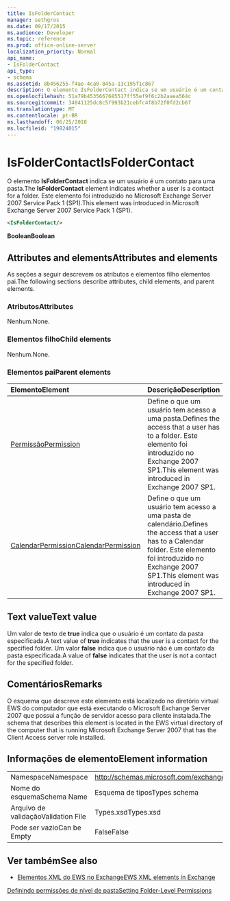 ```yaml
---
title: IsFolderContact
manager: sethgros
ms.date: 09/17/2015
ms.audience: Developer
ms.topic: reference
ms.prod: office-online-server
localization_priority: Normal
api_name:
- IsFolderContact
api_type:
- schema
ms.assetid: 8b456255-f4ae-4ca0-845a-13c195f1c867
description: O elemento IsFolderContact indica se um usuário é um contato para uma pasta. Este elemento foi introduzido no Microsoft Exchange Server 2007 Service Pack 1 (SP1).
ms.openlocfilehash: 51a79b4535667685517ff55ef9f6c2b2aaea564c
ms.sourcegitcommit: 34041125dc8c5f993b21cebfc4f8b72f0fd2cb6f
ms.translationtype: MT
ms.contentlocale: pt-BR
ms.lasthandoff: 06/25/2018
ms.locfileid: "19824015"
---
```

# <a name="isfoldercontact"></a><span data-ttu-id="ae204-104">IsFolderContact</span><span class="sxs-lookup"><span data-stu-id="ae204-104">IsFolderContact</span></span>

<span data-ttu-id="ae204-105">O elemento **IsFolderContact** indica se um usuário é um contato para uma pasta.</span><span class="sxs-lookup"><span data-stu-id="ae204-105">The **IsFolderContact** element indicates whether a user is a contact for a folder.</span></span> <span data-ttu-id="ae204-106">Este elemento foi introduzido no Microsoft Exchange Server 2007 Service Pack 1 (SP1).</span><span class="sxs-lookup"><span data-stu-id="ae204-106">This element was introduced in Microsoft Exchange Server 2007 Service Pack 1 (SP1).</span></span> 
  
```xml
<IsFolderContact/>
```

 <span data-ttu-id="ae204-107">**Boolean**</span><span class="sxs-lookup"><span data-stu-id="ae204-107">**Boolean**</span></span>
## <a name="attributes-and-elements"></a><span data-ttu-id="ae204-108">Attributes and elements</span><span class="sxs-lookup"><span data-stu-id="ae204-108">Attributes and elements</span></span>

<span data-ttu-id="ae204-109">As seções a seguir descrevem os atributos e elementos filho elementos pai.</span><span class="sxs-lookup"><span data-stu-id="ae204-109">The following sections describe attributes, child elements, and parent elements.</span></span>
  
### <a name="attributes"></a><span data-ttu-id="ae204-110">Atributos</span><span class="sxs-lookup"><span data-stu-id="ae204-110">Attributes</span></span>

<span data-ttu-id="ae204-111">Nenhum.</span><span class="sxs-lookup"><span data-stu-id="ae204-111">None.</span></span>
  
### <a name="child-elements"></a><span data-ttu-id="ae204-112">Elementos filho</span><span class="sxs-lookup"><span data-stu-id="ae204-112">Child elements</span></span>

<span data-ttu-id="ae204-113">Nenhum.</span><span class="sxs-lookup"><span data-stu-id="ae204-113">None.</span></span>
  
### <a name="parent-elements"></a><span data-ttu-id="ae204-114">Elementos pai</span><span class="sxs-lookup"><span data-stu-id="ae204-114">Parent elements</span></span>

|<span data-ttu-id="ae204-115">**Elemento**</span><span class="sxs-lookup"><span data-stu-id="ae204-115">**Element**</span></span>|<span data-ttu-id="ae204-116">**Descrição**</span><span class="sxs-lookup"><span data-stu-id="ae204-116">**Description**</span></span>|
|:-----|:-----|
|[<span data-ttu-id="ae204-117">Permissão</span><span class="sxs-lookup"><span data-stu-id="ae204-117">Permission</span></span>](permission.md) <br/> |<span data-ttu-id="ae204-118">Define o que um usuário tem acesso a uma pasta.</span><span class="sxs-lookup"><span data-stu-id="ae204-118">Defines the access that a user has to a folder.</span></span> <span data-ttu-id="ae204-119">Este elemento foi introduzido no Exchange 2007 SP1.</span><span class="sxs-lookup"><span data-stu-id="ae204-119">This element was introduced in Exchange 2007 SP1.</span></span>  <br/> |
|[<span data-ttu-id="ae204-120">CalendarPermission</span><span class="sxs-lookup"><span data-stu-id="ae204-120">CalendarPermission</span></span>](calendarpermission.md) <br/> |<span data-ttu-id="ae204-121">Define o que um usuário tem acesso a uma pasta de calendário.</span><span class="sxs-lookup"><span data-stu-id="ae204-121">Defines the access that a user has to a Calendar folder.</span></span> <span data-ttu-id="ae204-122">Este elemento foi introduzido no Exchange 2007 SP1.</span><span class="sxs-lookup"><span data-stu-id="ae204-122">This element was introduced in Exchange 2007 SP1.</span></span>  <br/> |
   
## <a name="text-value"></a><span data-ttu-id="ae204-123">Text value</span><span class="sxs-lookup"><span data-stu-id="ae204-123">Text value</span></span>

<span data-ttu-id="ae204-124">Um valor de texto de **true** indica que o usuário é um contato da pasta especificada.</span><span class="sxs-lookup"><span data-stu-id="ae204-124">A text value of **true** indicates that the user is a contact for the specified folder.</span></span> <span data-ttu-id="ae204-125">Um valor **false** indica que o usuário não é um contato da pasta especificada.</span><span class="sxs-lookup"><span data-stu-id="ae204-125">A value of **false** indicates that the user is not a contact for the specified folder.</span></span> 
  
## <a name="remarks"></a><span data-ttu-id="ae204-126">Comentários</span><span class="sxs-lookup"><span data-stu-id="ae204-126">Remarks</span></span>

<span data-ttu-id="ae204-127">O esquema que descreve este elemento está localizado no diretório virtual EWS do computador que está executando o Microsoft Exchange Server 2007 que possui a função de servidor acesso para cliente instalada.</span><span class="sxs-lookup"><span data-stu-id="ae204-127">The schema that describes this element is located in the EWS virtual directory of the computer that is running Microsoft Exchange Server 2007 that has the Client Access server role installed.</span></span>
  
## <a name="element-information"></a><span data-ttu-id="ae204-128">Informações de elemento</span><span class="sxs-lookup"><span data-stu-id="ae204-128">Element information</span></span>

|||
|:-----|:-----|
|<span data-ttu-id="ae204-129">Namespace</span><span class="sxs-lookup"><span data-stu-id="ae204-129">Namespace</span></span>  <br/> |http://schemas.microsoft.com/exchange/services/2006/types  <br/> |
|<span data-ttu-id="ae204-130">Nome do esquema</span><span class="sxs-lookup"><span data-stu-id="ae204-130">Schema Name</span></span>  <br/> |<span data-ttu-id="ae204-131">Esquema de tipos</span><span class="sxs-lookup"><span data-stu-id="ae204-131">Types schema</span></span>  <br/> |
|<span data-ttu-id="ae204-132">Arquivo de validação</span><span class="sxs-lookup"><span data-stu-id="ae204-132">Validation File</span></span>  <br/> |<span data-ttu-id="ae204-133">Types.xsd</span><span class="sxs-lookup"><span data-stu-id="ae204-133">Types.xsd</span></span>  <br/> |
|<span data-ttu-id="ae204-134">Pode ser vazio</span><span class="sxs-lookup"><span data-stu-id="ae204-134">Can be Empty</span></span>  <br/> |<span data-ttu-id="ae204-135">False</span><span class="sxs-lookup"><span data-stu-id="ae204-135">False</span></span>  <br/> |
   
## <a name="see-also"></a><span data-ttu-id="ae204-136">Ver também</span><span class="sxs-lookup"><span data-stu-id="ae204-136">See also</span></span>



- [<span data-ttu-id="ae204-137">Elementos XML do EWS no Exchange</span><span class="sxs-lookup"><span data-stu-id="ae204-137">EWS XML elements in Exchange</span></span>](ews-xml-elements-in-exchange.md)


[<span data-ttu-id="ae204-138">Definindo permissões de nível de pasta</span><span class="sxs-lookup"><span data-stu-id="ae204-138">Setting Folder-Level Permissions</span></span>](http://msdn.microsoft.com/library/c7530e86-5112-401c-b10a-9c054ae59f07%28Office.15%29.aspx)

